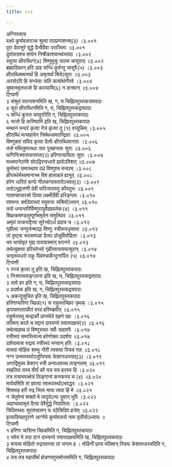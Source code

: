 ```yaml
---
title: ००३

---
```

अग्निरुवाच  
वक्ष्ये कूर्मावतारञ्च श्रुत्वा पापप्रणाशनम्(३) ।३.००१  
पुरा देवासुरे युद्धे दैत्यैर्देवाः पराजिताः ॥३.००१  
दुर्वाससश्च शापेन निश्रीकाश्चाभवंस्तदा ।३.००२  
स्तुत्वा क्षीराब्धिगं(४) विष्णुमूचुः पालय चासुरात् ॥३.००२  
ब्रह्मादिकान् हरिः प्राह सन्धिं कुर्वन्तु चासुरैः(५) ।३.००३  
क्षीराब्धिमथनार्थं हि अमृतार्थं श्रियेऽसुराः ॥३.००३  
अरयोऽपि हि सन्धेयाः सति कार्यार्थगौरवे ।३.००४  
युष्मानमृतभाजो हि कारयामि(६) न दानवान् ॥३.००४  
टिप्पणी  
३ संश्रुतं पापनाशनमिति ख, ग, घ चिह्नितपुस्तकत्रयपाठः  
४ सुरा क्षीराब्धिगमिति ग, घ, चिह्नितपुस्त्कद्वयपाठः  
५ सन्धिं कुरुत चासुररिति ग, चिह्नितपुस्तकपाठः  
६ भाजो हि करिष्यामि इति ख, चिह्नितपुस्तकपाठः  
मन्थानं मन्दरं कृत्वा नेत्रं कृत्वा तु (१) वासुकिम् ।३.००५  
क्षीराब्धिं मत्सहायेन निर्मथध्वमतन्द्रिताः ॥३.००५  
विष्णूक्तां संविदं कृत्वा दैत्यैः क्षीराब्धिमागताः ।३.००६  
ततो मथितुमारब्धाः यतः पुच्छन्ततः सुराः ॥३.००६  
फणिनिःश्वाससन्तप्ता(२) हरिणाप्यायिताः सुराः ।३.००७  
मथ्यमानेऽर्णवे सोऽद्रिरनाधारो ह्यपोऽविशत् ॥३.००७  
कूर्मरूपं समास्थाय दध्रे विष्णुश्च मन्दरम् ।३.००८  
क्षीराब्धेर्मथ्यमानाच्च विषं हालाहलं ह्यभूत् ॥३.००८  
हरेण धारितं कण्ठे नीलकण्ठस्ततोऽभवत्(३) ।३.००९  
ततोऽभूद्वारुणी देवी पारिजातस्तु कौस्तुभः ॥३.००९  
गावश्चाप्सरसो दिव्या लक्ष्मीर्देवी हरिङ्गता ।३.०१०  
पश्यन्तः सर्वदेवास्तां स्तुवन्तः सश्रियोऽभवन् ॥३.०१०  
ततो धन्वन्तरिर्विष्णुरायुर्वेदप्रवर्तकः(४) ।३.०११  
बिभ्रत्कमण्डलुम्पूर्णममृतेन समुत्थितः ॥३.०११  
अमृतं तत्कराद्दैत्या सुरेभ्योऽर्धं प्रदाय च ।३.०१२  
गृहीत्वा जग्मुर्जन्माद्या विष्णुः स्त्रीरूपधृक्ततः ॥३.०१२  
तां दृष्ट्वा रूपसम्पन्नां दैत्याः प्रोचुर्विमोहिताः ।३.०१३  
भव भार्यामृतं गृह्य पाययास्मान् वरानने ॥३.०१३  
तथेत्युक्त्वा हरिस्तेभ्यो गृहीत्वापाययत्सुरान् ।३.०१४  
चन्द्ररूपधरो राहुः पिबंश्चार्केन्दुनार्पितः (५) ॥३.०१४  
टिप्पणी  
१ रज्जं कृत्वा तु इति ख, चिह्नितपुस्तकपाठः  
२ निःश्वाससङ्ग्लाना इति ख, घ, चिह्नितपुस्तकद्वयपाठः  
३ ततो हर इति ग, घ, चिह्नितपुस्तकद्वयपाठः  
४ प्रदर्शक इति ख, ग, चिह्नितपुस्तकद्वयपाठः  
५ अकन्दुसूचित इति ख, चिह्नितपुस्तकपाठः  
हरिणाप्यरिणा च्छिन्नं(१) स राहुस्तच्छिरः पृथक् ।३.०१५  
कृपयामरतान्नीतं वरदं हरिमब्रवीत् ॥३.०१५  
राहुर्मत्तस्तु चन्द्रार्कौ प्राप्स्येते ग्रहणं ग्रहः ।३.०१६  
तस्मिन् काले च यद्दानं दास्यन्ते स्यात्तदक्षयं(२) ॥३.०१६  
तथेत्याहाथ तं विष्णुस्ततः सर्वैः सहामरैः ।३.०१७  
स्त्रीरूपं सम्परित्यज्य हरेणोक्तः प्रदर्शय ॥३.०१७  
दर्शयामास रुद्राय स्त्रीरूपं भगवान् हरिः ।३.०१८  
मायया मोहितः शम्भुः गौरीं त्यक्त्वा स्त्रियं गतः ॥३.०१८  
नग्न उन्मत्तरूपोऽभूत्स्त्रियः केशानधारयत्(३) ।३.०१९  
अगाद्विमुच्य केशान् स्त्री अन्वधावच्च ताङ्गताम् ॥३.०१९  
स्खलितं तस्य वीर्यं कौ यत्र यत्र हरस्य हि ।३.०२०  
तत्र तत्राभवत्क्षेत्रं लिङ्गानां कनकस्य च (४) ॥३.०२०  
मायेयमिति तां ज्ञात्वा स्वरूपस्थोऽभवद्धरः ।३.०२१  
शिवमाह हरी रुद्र जिता माया त्वया हि मे ॥३.०२१  
न जेतुमेनां शक्तो मे त्वदृतेऽन्यः पुमान् भुवि ।३.०२२  
अप्राप्याथामृतं दैत्या देवैर्युद्धे निपातिताः ।३.०२२  
त्रिदिवस्थाः सुराश्चासन् यः पठेत्त्रिदिवं व्रजेत् ॥३.०२२  
इत्यादिमहापुराणे आग्नेये कूर्मावतारो नाम तृतीयोऽध्यायः ॥  
टिप्पणी  
१ हरिणा चासिना च्छिन्नमिति ग, चिह्नितपुस्तकपाठः  
२ भवेयं ये तदा दानं दास्यन्ते स्यात्तदक्षयमिति ख, चिह्नितपुस्तकपाठः  
३ मायया मोहितो रुद्रस्तरसा तां जगाम ह । मोहिनीं प्राप्य मतिमान् स्त्रियः केशामधारयदिति ग, चिह्नितपुस्तकपाठः  
४ तत्र तत्र महातीर्थं क्षेत्राणामुत्तमोत्तममिति ग, चिह्नितपुस्तकपाठः